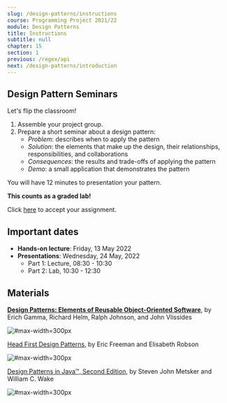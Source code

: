 ```yaml
---
slug: /design-patterns/instructions
course: Programming Project 2021/22
module: Design Patterns
title: Instructions
subtitle: null
chapter: 15
section: 1
previous: /regex/api
next: /design-patterns/introduction
---
```


## Design Pattern Seminars

Let's flip the classroom!

1. Assemble your project group.
2. Prepare a short seminar about a design pattern:
    - *Problem*: describes when to apply the pattern 
    - *Solution*: the elements that make up the design, their relationships, responsibilities, and collaborations
    - *Consequences*: the results and trade-offs of applying the pattern
    - *Demo*: a small application that demonstrates the pattern

You will have 12 minutes to presentation your pattern.

**This counts as a graded lab!**

Click [here](https://classroom.github.com/a/gEJEwg4K) to accept your assignment.

## Important dates

- **Hands-on lecture**: Friday, 13 May 2022
- **Presentations**: Wednesday, 24 May, 2022
  - Part 1: Lecture, 08:30 - 10:30
  - Part 2: Lab, 10:30 - 12:30
  
## Materials

**[Design Patterns: Elements of Reusable Object-Oriented Software](https://ubz-primo.hosted.exlibrisgroup.com/permalink/f/1t65344/39UBZ_ALMA_DS51184149850001241)**,
by Erich Gamma, Richard Helm, Ralph Johnson, and John Vlissides

![](https://m.media-amazon.com/images/I/51kuc0iWoKL.jpg "#max-width=300px")

[Head First Design Patterns](https://ubz-primo.hosted.exlibrisgroup.com/permalink/f/pok0fm/39UBZ_ALMA_DS51259502890001241),
by Eric Freeman and Elisabeth Robson

![](https://learning.oreilly.com/covers/urn:orm:book:9781492077992/400w/ "#max-width=300px")

[Design Patterns in Java™, Second Edition](https://ubz-primo.hosted.exlibrisgroup.com/permalink/f/pok0fm/39UBZ_ALMA_DS51260109680001241),
by Steven John Metsker and William C. Wake

![](https://learning.oreilly.com/covers/urn:orm:book:9780321630483/400w/ "#max-width=300px")